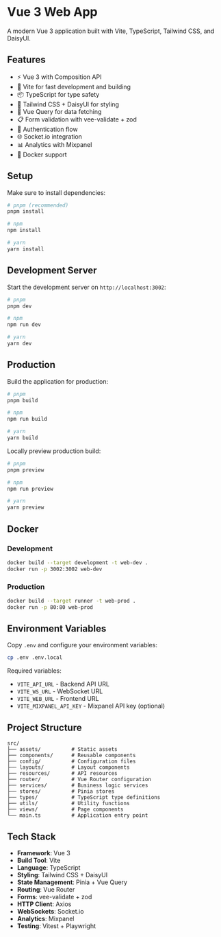 # Vue 3 Web App

A modern Vue 3 application built with Vite, TypeScript, Tailwind CSS, and DaisyUI.

## Features

- ⚡️ Vue 3 with Composition API
- 🚀 Vite for fast development and building
- 📦 TypeScript for type safety
- 🎨 Tailwind CSS + DaisyUI for styling
- 🔄 Vue Query for data fetching
- 📋 Form validation with vee-validate + zod
- 🔐 Authentication flow
- 🌐 Socket.io integration
- 📊 Analytics with Mixpanel
- 🐳 Docker support

## Setup

Make sure to install dependencies:

```bash
# pnpm (recommended)
pnpm install

# npm
npm install

# yarn
yarn install
```

## Development Server

Start the development server on `http://localhost:3002`:

```bash
# pnpm
pnpm dev

# npm
npm run dev

# yarn
yarn dev
```

## Production

Build the application for production:

```bash
# pnpm
pnpm build

# npm
npm run build

# yarn
yarn build
```

Locally preview production build:

```bash
# pnpm
pnpm preview

# npm
npm run preview

# yarn
yarn preview
```

## Docker

### Development

```bash
docker build --target development -t web-dev .
docker run -p 3002:3002 web-dev
```

### Production

```bash
docker build --target runner -t web-prod .
docker run -p 80:80 web-prod
```

## Environment Variables

Copy `.env` and configure your environment variables:

```bash
cp .env .env.local
```

Required variables:

- `VITE_API_URL` - Backend API URL
- `VITE_WS_URL` - WebSocket URL
- `VITE_WEB_URL` - Frontend URL
- `VITE_MIXPANEL_API_KEY` - Mixpanel API key (optional)

## Project Structure

```
src/
├── assets/          # Static assets
├── components/      # Reusable components
├── config/          # Configuration files
├── layouts/         # Layout components
├── resources/       # API resources
├── router/          # Vue Router configuration
├── services/        # Business logic services
├── stores/          # Pinia stores
├── types/           # TypeScript type definitions
├── utils/           # Utility functions
├── views/           # Page components
└── main.ts          # Application entry point
```

## Tech Stack

- **Framework**: Vue 3
- **Build Tool**: Vite
- **Language**: TypeScript
- **Styling**: Tailwind CSS + DaisyUI
- **State Management**: Pinia + Vue Query
- **Routing**: Vue Router
- **Forms**: vee-validate + zod
- **HTTP Client**: Axios
- **WebSockets**: Socket.io
- **Analytics**: Mixpanel
- **Testing**: Vitest + Playwright
